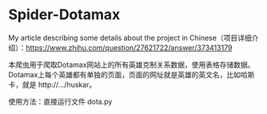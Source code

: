 # Spider-Dotamax

My article describing some details about the project in Chinese（项目详细介绍）：https://www.zhihu.com/question/27621722/answer/373413179

本爬虫用于爬取Dotamax网站上的所有英雄克制关系数据，使用表格存储数据。Dotamax上每个英雄都有单独的页面，页面的网址就是英雄的英文名，比如哈斯卡，就是 http://.../huskar。

使用方法：直接运行文件 dota.py

